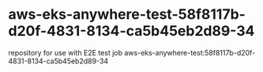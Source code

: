 # aws-eks-anywhere-test-58f8117b-d20f-4831-8134-ca5b45eb2d89-34
repository for use with E2E test job aws-eks-anywhere-test:58f8117b-d20f-4831-8134-ca5b45eb2d89-34
